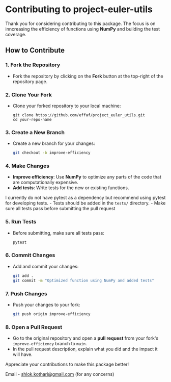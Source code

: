 # Contributing to project-euler-utils

Thank you for considering contributing to this package. The focus is on inncreasing the efficiency of functions
using **NumPy** and building  the test coverage.

## How to Contribute

### 1. **Fork the Repository**
   - Fork the repository by clicking on the **Fork** button at the top-right of the repository page.

### 2. **Clone Your Fork**
   - Clone your forked repository to your local machine:
     ```
     git clone https://github.com/effaf/project_euler_utils.git
     cd your-repo-name
     ```

### 3. **Create a New Branch**
   - Create a new branch for your changes:
     ```bash
     git checkout -b improve-efficiency
     ```

### 4. **Make Changes**

   - **Improve efficiency**: Use **NumPy** to optimize any parts of the code that are computationally expensive.
   - **Add tests**: Write tests for the new or existing functions. 
   
   I currently do not have pytest as a dependency but recommend using pytest for developing tests.
     - Tests should be added in the `tests/` directory.
     - Make sure all tests pass before submitting the pull request

### 5. **Run Tests**
   - Before submitting, make sure all tests pass:
     ```bash
     pytest
     ```

### 6. **Commit Changes**
   - Add and commit your changes:
     ```bash
     git add .
     git commit -m "Optimized function using NumPy and added tests"
     ```

### 7. **Push Changes**
   - Push your changes to your fork:
     ```bash
     git push origin improve-efficiency
     ```

### 8. **Open a Pull Request**
   - Go to the original repository and open a **pull request** from your fork's `improve-efficiency` branch to `main`.
   - In the pull request description, explain what you did and the impact it will have.


Appreciate your contributions to make this package better!

Email - shlok.kothari@gmail.com (for any concerns)
